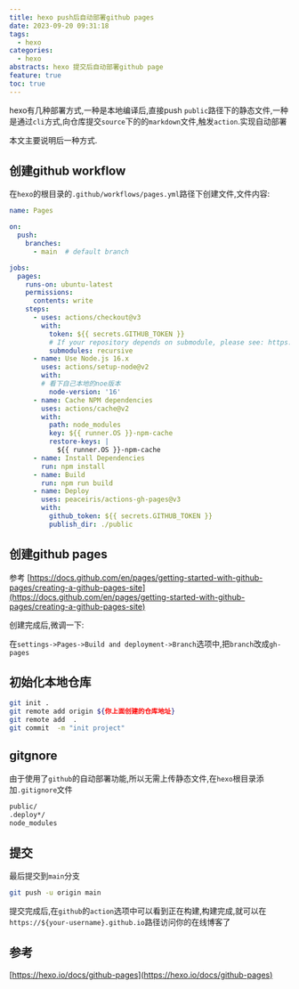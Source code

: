 ```yaml
---
title: hexo push后自动部署github pages
date: 2023-09-20 09:31:18
tags: 
  - hexo
categories:
  - hexo
abstracts: hexo 提交后自动部署github page
feature: true
toc: true
---
```



hexo有几种部署方式,一种是本地编译后,直接push `public`路径下的静态文件,一种是通过`cli`方式,向仓库提交`source`下的的`markdown`文件,触发`action`.实现自动部署

本文主要说明后一种方式.

<!--more-->

## 创建github workflow

在`hexo`的根目录的`.github/workflows/pages.yml`路径下创建文件,文件内容:

```yaml
name: Pages

on:
  push:
    branches:
      - main  # default branch

jobs:
  pages:
    runs-on: ubuntu-latest
    permissions:
      contents: write
    steps:
      - uses: actions/checkout@v3
        with:
          token: ${{ secrets.GITHUB_TOKEN }}
          # If your repository depends on submodule, please see: https://github.com/actions/checkout
          submodules: recursive
      - name: Use Node.js 16.x
        uses: actions/setup-node@v2
        with:
        # 看下自己本地的noe版本
          node-version: '16'
      - name: Cache NPM dependencies
        uses: actions/cache@v2
        with:
          path: node_modules
          key: ${{ runner.OS }}-npm-cache
          restore-keys: |
            ${{ runner.OS }}-npm-cache
      - name: Install Dependencies
        run: npm install
      - name: Build
        run: npm run build
      - name: Deploy
        uses: peaceiris/actions-gh-pages@v3
        with:
          github_token: ${{ secrets.GITHUB_TOKEN }}
          publish_dir: ./public

```


## 创建github pages

参考 [https://docs.github.com/en/pages/getting-started-with-github-pages/creating-a-github-pages-site](https://docs.github.com/en/pages/getting-started-with-github-pages/creating-a-github-pages-site)

创建完成后,微调一下:

在`settings->Pages->Build and deployment->Branch`选项中,把`branch`改成`gh-pages`

## 初始化本地仓库

```bash
git init .
git remote add origin ${你上面创建的仓库地址}
git remote add  .
git commit  -m "init project"
```

## gitgnore

由于使用了`github`的自动部署功能,所以无需上传静态文件,在`hexo`根目录添加`.gitignore`文件

```bash
public/
.deploy*/
node_modules
```

## 提交

最后提交到`main`分支

```bash
git push -u origin main
```
提交完成后,在`github`的`action`选项中可以看到正在构建,构建完成,就可以在`https://${your-username}.github.io`路径访问你的在线博客了


## 参考

[https://hexo.io/docs/github-pages](https://hexo.io/docs/github-pages)
